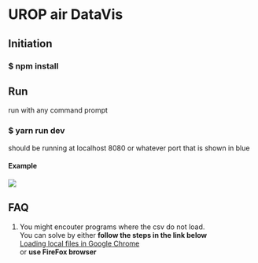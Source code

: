 # UROP air DataVis

## Initiation

### $ npm install

## Run

run with any command prompt <br>
### $ yarn run dev <br>
should be running at localhost 8080 or whatever port that is shown in blue

#### Example
<image src = './democode.PNG'> 
  
## FAQ
1. You might encouter programs where the csv do not load.<br>
You can solve by either **follow the steps in the link below** <br>
[Loading local files in Google Chrome](http://kb.madcapsoftware.com/Content/Misc/GEN1011Z_-_Loading_local_files_in_Google_Chrome.htm)<br>
or **use FireFox browser**  
